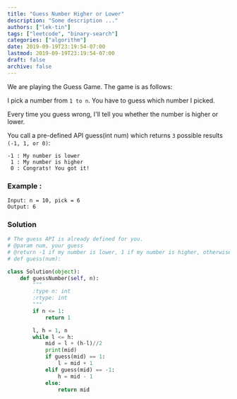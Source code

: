 ```yaml
---
title: "Guess Number Higher or Lower"
description: "Some description ..."
authors: ["lek-tin"]
tags: ["leetcode", "binary-search"]
categories: ["algorithm"]
date: 2019-09-19T23:19:54-07:00
lastmod: 2019-09-19T23:19:54-07:00
draft: false
archive: false
---
```

We are playing the Guess Game. The game is as follows:  

I pick a number from `1 to n`. You have to guess which number I picked.  

Every time you guess wrong, I'll tell you whether the number is higher or lower.  

You call a pre-defined API guess(int num) which returns `3` possible results `(-1, 1, or 0)`:  
```
-1 : My number is lower
 1 : My number is higher
 0 : Congrats! You got it!
```
### Example :
```
Input: n = 10, pick = 6
Output: 6
```

### Solution
```python
# The guess API is already defined for you.
# @param num, your guess
# @return -1 if my number is lower, 1 if my number is higher, otherwise return 0
# def guess(num):

class Solution(object):
    def guessNumber(self, n):
        """
        :type n: int
        :rtype: int
        """
        if n <= 1:
            return 1

        l, h = 1, n
        while l <= h:
            mid = l + (h-l)//2
            print(mid)
            if guess(mid) == 1:
                l = mid + 1
            elif guess(mid) == -1:
                h = mid - 1
            else:
                return mid
```